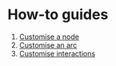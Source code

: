 # How-to guides

1. [Customise a node](./demo/scripts/customise_a_node.py)
2. [Customise an arc](./demo/scripts/customise_an_arc.py)
3. [Customise interactions](./demo/scripts/customise_interactions.py)

